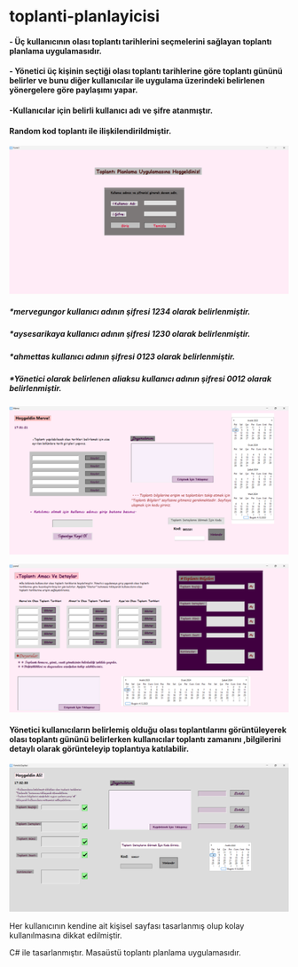 # toplanti-planlayicisi
#### - Üç kullanıcının olası toplantı tarihlerini seçmelerini sağlayan toplantı planlama uygulamasıdır.
#### - Yönetici üç kişinin seçtiği olası toplantı tarihlerine göre toplantı gününü belirler ve bunu diğer kullanıcılar ile uygulama üzerindeki belirlenen yönergelere göre paylaşımı yapar.
#### -Kullanıcılar için belirli kullanıcı adı ve şifre atanmıştır.
#### Random kod toplantı ile ilişkilendirildmiştir.

![giris resmi](https://github.com/isknergis/toplanti-planlayicisi/blob/main/giris-ekrani.png)


##### *mervegungor kullanıcı adının şifresi 1234 olarak belirlenmiştir.
##### *aysesarikaya kullanıcı adının şifresi 1230 olarak belirlenmiştir.
##### *ahmettas kullanıcı adının şifresi 0123 olarak belirlenmiştir.
##### *Yönetici olarak belirlenen aliaksu kullanıcı adının şifresi 0012 olarak belirlenmiştir.
![kullanici merve](https://github.com/isknergis/toplanti-planlayicisi/blob/main/kullanici%20merve%20ekrani.png)

![kullanici bilgi resmi](https://github.com/isknergis/toplanti-planlayicisi/blob/main/toplanti%20bilgi%20ekrani.png)
#### Yönetici kullanıcıların belirlemiş olduğu olası toplantılarını görüntüleyerek olası toplantı gününü belirlerken kullanıcılar toplantı zamanını ,bilgilerini detaylı olarak görünteleyip toplantıya katılabilir.

![yonetici sayfasi resmi](https://github.com/isknergis/toplanti-planlayicisi/blob/main/yonetici%20sayfasi.png)

Her kullanıcının kendine ait kişisel sayfası tasarlanmış olup kolay kullanılmasına dikkat edilmiştir.



C# ile tasarlanmıştır. Masaüstü toplantı planlama uygulamasıdır.

